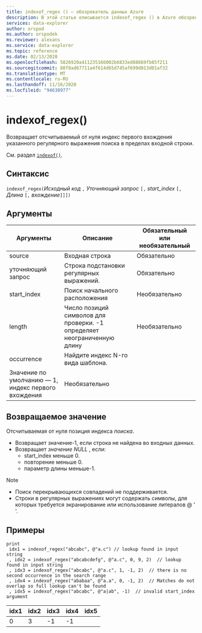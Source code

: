 ```yaml
---
title: indexof_regex () — обозреватель данных Azure
description: В этой статье описывается indexof_regex () в Azure обозреватель данных.
services: data-explorer
author: orspod
ms.author: orspodek
ms.reviewer: alexans
ms.service: data-explorer
ms.topic: reference
ms.date: 02/13/2020
ms.openlocfilehash: 5826920a411235166002b6833ed88869fb85f211
ms.sourcegitcommit: 88f8ad67711a4f614d65d745af699d013d01af32
ms.translationtype: MT
ms.contentlocale: ru-RU
ms.lasthandoff: 11/16/2020
ms.locfileid: "94638977"
---
```

# <a name="indexof_regex"></a>indexof_regex()

Возвращает отсчитываемый от нуля индекс первого вхождения указанного регулярного выражения поиска в пределах входной строки.

См. раздел [`indexof()`](indexoffunction.md).

## <a name="syntax"></a>Синтаксис

`indexof_regex(`*Исходный код* `,` *Уточняющий запрос* `[,` *start_index* `[,` *Длина* `[,` *вхождение*`]]])`

## <a name="arguments"></a>Аргументы

|Аргументы     | Описание                                     |Обязательный или необязательный|
|--------------|-------------------------------------------------|--------------------|
|source        | Входная строка                                    |Обязательно            |
|уточняющий запрос        | Строка подстановки регулярных выражений.               |Обязательно            |
|start_index   | Поиск начального расположения                           |Необязательно            |
|length        | Число позиций символов для проверки. -1 определяет неограниченную длину |Необязательно            |
|occurrence    | Найдите индекс N-го вида шаблона. 
                 Значение по умолчанию — 1, индекс первого вхождения |Необязательно            |

## <a name="returns"></a>Возвращаемое значение

Отсчитываемая от нуля позиция индекса *поиска*.

* Возвращает значение-1, если строка не найдена во входных данных.
* Возвращает *значение NULL* , если:
     * start_index меньше 0.
     * повторение меньше 0.
     * параметр длины меньше-1.

> [!NOTE]
- Поиск перекрывающихся совпадений не поддерживается.
- Строки в регулярных выражениях могут содержать символы, для которых требуется экранирование или использование литералов @ ' '.

## <a name="examples"></a>Примеры

```kusto
print
 idx1 = indexof_regex("abcabc", @"a.c") // lookup found in input string
 , idx2 = indexof_regex("abcabcdefg", @"a.c", 0, 9, 2)  // lookup found in input string
 , idx3 = indexof_regex("abcabc", @"a.c", 1, -1, 2)  // there is no second occurrence in the search range
 , idx4 = indexof_regex("ababaa", @"a.a", 0, -1, 2)  // Matches do not overlap so full lookup can't be found
 , idx5 = indexof_regex("abcabc", @"a|ab", -1)  // invalid start_index argument
```

|idx1|idx2|idx3|idx4|idx5|
|----|----|----|----|----|
|0   |3   |-1  |-1  |    |
